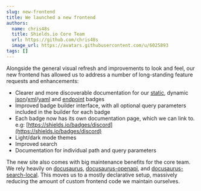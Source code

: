 ```yaml
---
slug: new-frontend
title: We launched a new frontend
authors:
  name: chris48s
  title: Shields.io Core Team
  url: https://github.com/chris48s
  image_url: https://avatars.githubusercontent.com/u/6025893
tags: []
---
```


Alongside the general visual refresh and improvements to look and feel, our new frontend has allowed us to address a number of long-standing feature requests and enhancements:

- Clearer and more discoverable documentation for our [static](https://shields.io/badges/static-badge), dynamic [json](https://shields.io/badges/dynamic-json-badge)/[xml](https://shields.io/badges/dynamic-xml-badge)/[yaml](https://shields.io/badges/dynamic-yaml-badge) and [endpoint](https://shields.io/badges/endpoint-badge) badges
- Improved badge builder interface, with all optional query parameters included in the builder for each badge
- Each badge now has its own documentation page, which we can link to. e.g: [https://shields.io/badges/discord](https://shields.io/badges/discord)
- Light/dark mode themes
- Improved search
- Documentation for individual path and query parameters

The new site also comes with big maintenance benefits for the core team. We rely heavily on [docusaurus](https://docusaurus.io/), [docusaurus-openapi](https://github.com/cloud-annotations/docusaurus-openapi), and [docusaurus-search-local](https://github.com/easyops-cn/docusaurus-search-local). This moves us to a mostly declarative setup, massively reducing the amount of custom frontend code we maintain ourselves.
